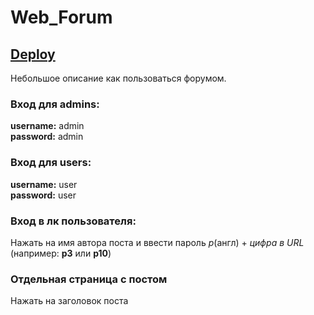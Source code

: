 # Web_Forum

## [Deploy](https://web-forum1.netlify.app)

Небольшое описание как пользоваться форумом.

### Вход для admins:

**username:** admin<br>
**password:** admin

### Вход для users:

**username:** user<br>
**password:** user<br>

### Вход в лк пользователя:

Нажать на имя автора поста и ввести пароль _p_(англ) + _цифра в URL_ (например: **p3** или **p10**)

### Отдельная страница с постом

Нажать на заголовок поста
